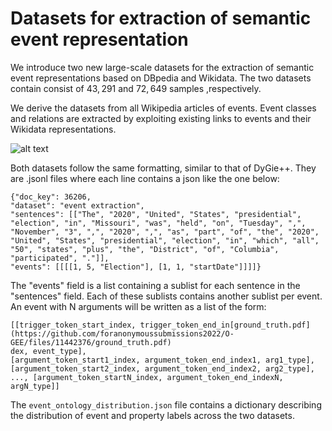 # Datasets for extraction of semantic event representation

We introduce two new large-scale datasets for the extraction of semantic event representations based on DBpedia and Wikidata. The two datasets contain consist of $43,291$ and $72,649$ samples ,respectively.

We derive the datasets from all Wikipedia articles of events. Event classes and relations are extracted by exploiting existing links to events and their Wikidata representations. 

![alt text]([https://github.com/foranonymoussubmissions2022/O-GEE/blob/main/groundtruth.png?raw=true](https://github.com/foranonymoussubmissions2022/O-GEE/blob/main/test/datasets/ground_truth.png))


Both datasets follow the same formatting, similar to that of DyGie++. They are .jsonl files where each line contains a json like the one below:
```
{"doc_key": 36206, 
"dataset": "event extraction", 
"sentences": [["The", "2020", "United", "States", "presidential", "election", "in", "Missouri", "was", "held", "on", "Tuesday", ",", "November", "3", ",", "2020", ",", "as", "part", "of", "the", "2020", "United", "States", "presidential", "election", "in", "which", "all", "50", "states", "plus", "the", "District", "of", "Columbia", "participated", "."]],
"events": [[[[1, 5, "Election"], [1, 1, "startDate"]]]]}
```
The "events" field is a list containing a sublist for each sentence in the "sentences" field. Each of these sublists contains another sublist per event.
An event with N arguments will be written as a list of the form:
  ```
[[trigger_token_start_index, trigger_token_end_in[ground_truth.pdf](https://github.com/foranonymoussubmissions2022/O-GEE/files/11442376/ground_truth.pdf)
dex, event_type], 
[argument_token_start1_index, argument_token_end_index1, arg1_type], 
[argument_token_start2_index, argument_token_end_index2, arg2_type], 
..., [argument_token_startN_index, argument_token_end_indexN, argN_type]]
```


The   ```event_ontology_distribution.json``` file contains a dictionary describing the distribution of  event and property labels across the two datasets.

